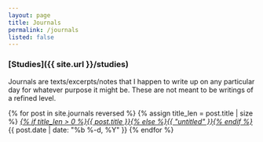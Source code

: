 ```yaml
---
layout: page
title: Journals
permalink: /journals
listed: false
---
```


### [Studies]({{ site.url }}/studies)

Journals are texts/excerpts/notes that I happen to write up on any particular day for whatever purpose it might be. These are not meant to be writings of a refined level.

{% for post in site.journals reversed %}
	{% assign title_len = post.title | size %}
  <i class="post-list-title"><a href="{{ post.url | prepend: site.baseurl }}">{% if title_len > 0 %}{{ post.title }}{% else %}{{ "untitled" }}{% endif %}</a></i>
  <span class="post-meta">{{ post.date | date: "%b %-d, %Y" }}</span>
{% endfor %}
